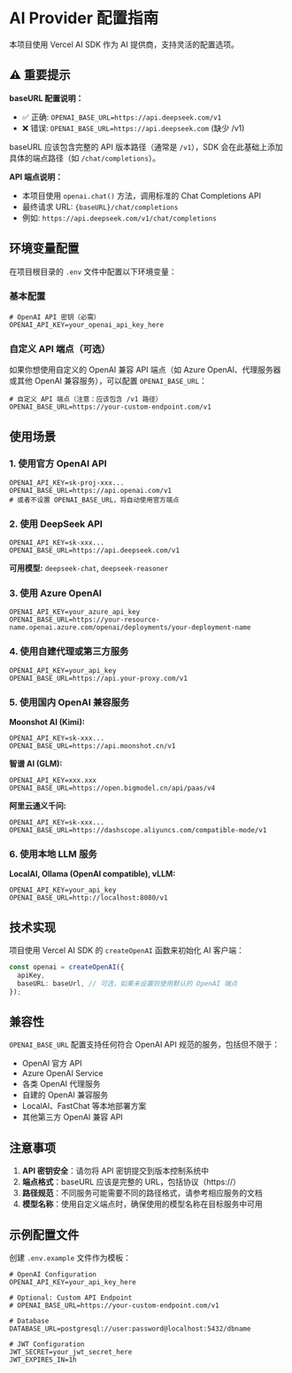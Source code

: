 # AI Provider 配置指南

本项目使用 Vercel AI SDK 作为 AI 提供商，支持灵活的配置选项。

## ⚠️ 重要提示

**baseURL 配置说明：**

- ✅ 正确: `OPENAI_BASE_URL=https://api.deepseek.com/v1` 
- ❌ 错误: `OPENAI_BASE_URL=https://api.deepseek.com` (缺少 /v1)

baseURL 应该包含完整的 API 版本路径（通常是 `/v1`），SDK 会在此基础上添加具体的端点路径（如 `/chat/completions`）。

**API 端点说明：**
- 本项目使用 `openai.chat()` 方法，调用标准的 Chat Completions API
- 最终请求 URL: `{baseURL}/chat/completions`
- 例如: `https://api.deepseek.com/v1/chat/completions`

## 环境变量配置

在项目根目录的 `.env` 文件中配置以下环境变量：

### 基本配置

```env
# OpenAI API 密钥（必需）
OPENAI_API_KEY=your_openai_api_key_here
```

### 自定义 API 端点（可选）

如果你想使用自定义的 OpenAI 兼容 API 端点（如 Azure OpenAI、代理服务器或其他 OpenAI 兼容服务），可以配置 `OPENAI_BASE_URL`：

```env
# 自定义 API 端点（注意：应该包含 /v1 路径）
OPENAI_BASE_URL=https://your-custom-endpoint.com/v1
```

## 使用场景

### 1. 使用官方 OpenAI API

```env
OPENAI_API_KEY=sk-proj-xxx...
OPENAI_BASE_URL=https://api.openai.com/v1
# 或者不设置 OPENAI_BASE_URL，将自动使用官方端点
```

### 2. 使用 DeepSeek API

```env
OPENAI_API_KEY=sk-xxx...
OPENAI_BASE_URL=https://api.deepseek.com/v1
```

**可用模型:** `deepseek-chat`, `deepseek-reasoner`

### 3. 使用 Azure OpenAI

```env
OPENAI_API_KEY=your_azure_api_key
OPENAI_BASE_URL=https://your-resource-name.openai.azure.com/openai/deployments/your-deployment-name
```

### 4. 使用自建代理或第三方服务

```env
OPENAI_API_KEY=your_api_key
OPENAI_BASE_URL=https://api.your-proxy.com/v1
```

### 5. 使用国内 OpenAI 兼容服务

**Moonshot AI (Kimi):**
```env
OPENAI_API_KEY=sk-xxx...
OPENAI_BASE_URL=https://api.moonshot.cn/v1
```

**智谱 AI (GLM):**
```env
OPENAI_API_KEY=xxx.xxx
OPENAI_BASE_URL=https://open.bigmodel.cn/api/paas/v4
```

**阿里云通义千问:**
```env
OPENAI_API_KEY=sk-xxx...
OPENAI_BASE_URL=https://dashscope.aliyuncs.com/compatible-mode/v1
```

### 6. 使用本地 LLM 服务

**LocalAI, Ollama (OpenAI compatible), vLLM:**

```env
OPENAI_API_KEY=your_api_key
OPENAI_BASE_URL=http://localhost:8080/v1
```

## 技术实现

项目使用 Vercel AI SDK 的 `createOpenAI` 函数来初始化 AI 客户端：

```typescript
const openai = createOpenAI({
  apiKey,
  baseURL: baseUrl, // 可选，如果未设置则使用默认的 OpenAI 端点
});
```

## 兼容性

`OPENAI_BASE_URL` 配置支持任何符合 OpenAI API 规范的服务，包括但不限于：

- OpenAI 官方 API
- Azure OpenAI Service
- 各类 OpenAI 代理服务
- 自建的 OpenAI 兼容服务
- LocalAI、FastChat 等本地部署方案
- 其他第三方 OpenAI 兼容 API

## 注意事项

1. **API 密钥安全**：请勿将 API 密钥提交到版本控制系统中
2. **端点格式**：baseURL 应该是完整的 URL，包括协议（https://）
3. **路径规范**：不同服务可能需要不同的路径格式，请参考相应服务的文档
4. **模型名称**：使用自定义端点时，确保使用的模型名称在目标服务中可用

## 示例配置文件

创建 `.env.example` 文件作为模板：

```env
# OpenAI Configuration
OPENAI_API_KEY=your_api_key_here

# Optional: Custom API Endpoint
# OPENAI_BASE_URL=https://your-custom-endpoint.com/v1

# Database
DATABASE_URL=postgresql://user:password@localhost:5432/dbname

# JWT Configuration
JWT_SECRET=your_jwt_secret_here
JWT_EXPIRES_IN=1h
```
